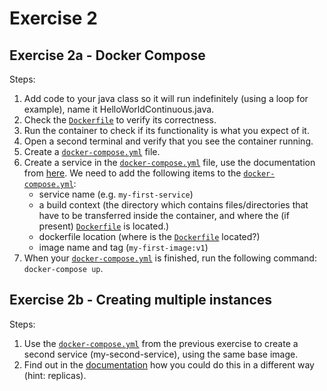 # Exercise 2

## Exercise 2a - Docker Compose

Steps:

1. Add code to your java class so it will run indefinitely (using a loop for example), name it
   HelloWorldContinuous.java.
2. Check the [`Dockerfile`] to verify its correctness.
3. Run the container to check if its functionality is what you expect of it.
4. Open a second terminal and verify that you see the container running.
5. Create a [`docker-compose.yml`] file.
6. Create a service in the [`docker-compose.yml`] file, use the documentation from
   [here](https://docs.docker.com/reference/compose-file/). We need to add the following items to the
   [`docker-compose.yml`]:
   - service name (e.g. `my-first-service`)
   - a build context (the directory which contains files/directories that have to be transferred inside the container,
     and where the (if present) [`Dockerfile`] is located.)
   - dockerfile location (where is the [`Dockerfile`] located?)
   - image name and tag (`my-first-image:v1`)
7. When your [`docker-compose.yml`] is finished, run the following command: `docker-compose up`.

## Exercise 2b - Creating multiple instances

Steps:

1. Use the [`docker-compose.yml`] from the previous exercise to create a second service (my-second-service), using the
   same base image.
2. Find out in the [documentation](https://docs.docker.com/reference/compose-file/deploy) how you could do this
   in a different way (hint: replicas).

[`Dockerfile`]: ./Dockerfile
[`docker-compose.yml`]: ./docker-compose.yml
